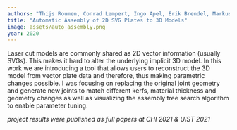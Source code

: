 ```yaml
---
authors: "Thijs Roumen, Conrad Lempert, Ingo Apel, Erik Brendel, Markus Brand, Laurenz Seidel, **Lukas Rambold**, and Patrick Baudisch"
title: "Automatic Assembly of 2D SVG Plates to 3D Models"
image: assets/auto_assembly.png
year: 2020
---
```

Laser cut models are commonly shared as 2D vector information (usually SVGs). This makes it hard to alter the underlying implicit 3D model. In this work we are introducing a tool that allows users to reconstruct the 3D model from vector plate data and therefore, thus making parametric changes possible.
I was focusing on replacing the original joint geometry and generate new joints to match different kerfs, material thickness and geometry changes as well as visualizing the assembly tree search algorithm to enable parameter tuning.

*project results were published as full papers at CHI 2021 & UIST 2021*